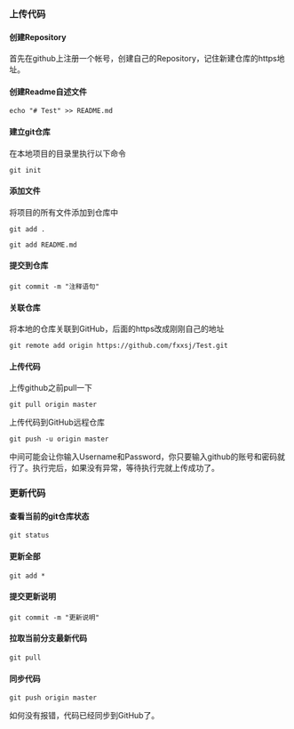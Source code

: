 ### 上传代码

#### 创建Repository

首先在github上注册一个帐号，创建自己的Repository，记住新建仓库的https地址。

#### 创建Readme自述文件

```code
echo "# Test" >> README.md
```

#### 建立git仓库

在本地项目的目录里执行以下命令

```code
git init
```

#### 添加文件

将项目的所有文件添加到仓库中

```code
git add .
```

```
git add README.md
```

#### 提交到仓库

```
git commit -m "注释语句"
```

#### 关联仓库

将本地的仓库关联到GitHub，后面的https改成刚刚自己的地址

```
git remote add origin https://github.com/fxxsj/Test.git
```

#### 上传代码

上传github之前pull一下

```
git pull origin master
```

上传代码到GitHub远程仓库

```
git push -u origin master
```

中间可能会让你输入Username和Password，你只要输入github的账号和密码就行了。执行完后，如果没有异常，等待执行完就上传成功了。

### 更新代码

#### 查看当前的git仓库状态

```
git status
```

#### 更新全部

```
git add *
```

#### 提交更新说明

```
git commit -m "更新说明"
```

#### 拉取当前分支最新代码

```
git pull
```

#### 同步代码

```
git push origin master
```

如何没有报错，代码已经同步到GitHub了。